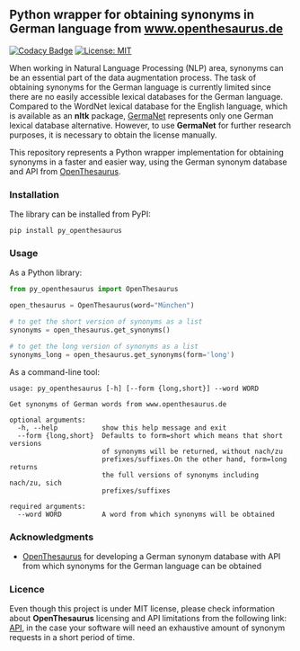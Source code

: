 ## Python wrapper for obtaining synonyms in German language from www.openthesaurus.de

[![Codacy Badge](https://api.codacy.com/project/badge/Grade/2a302faa81aa41ed8647d917c268f5cd)](https://www.codacy.com?utm_source=github.com&amp;utm_medium=referral&amp;utm_content=Aid91/py_openthesaurus&amp;utm_campaign=Badge_Grade)
[![License: MIT](https://img.shields.io/badge/License-MIT-green.svg)](https://opensource.org/licenses/MIT)

When working in Natural Language Processing (NLP) area, synonyms can be an essential part of the data augmentation process. The task of obtaining synonyms for the German language is currently limited since there are no easily accessible lexical databases for the German language. Compared to the WordNet
lexical database for the English language, which is available as an **nltk** package,  [GermaNet](http://www.sfs.uni-tuebingen.de/GermaNet/) represents only one German lexical database alternative. However, to use **GermaNet** for further research purposes, it is necessary to obtain the license manually. 

This repository represents a Python wrapper implementation for obtaining synonyms in a faster and easier way, using the German synonym database and API from [OpenThesaurus](www.openthesaurus.de).

### Installation

The library can be installed from PyPI:

```pip install py_openthesaurus```

### Usage

As a Python library:

```python
from py_openthesaurus import OpenThesaurus

open_thesaurus = OpenThesaurus(word="München")

# to get the short version of synonyms as a list
synonyms = open_thesaurus.get_synonyms()

# to get the long version of synonyms as a list
synonyms_long = open_thesaurus.get_synonyms(form='long')
```

As a command-line tool:

```console
usage: py_openthesaurus [-h] [--form {long,short}] --word WORD

Get synonyms of German words from www.openthesaurus.de

optional arguments:
  -h, --help           show this help message and exit
  --form {long,short}  Defaults to form=short which means that short versions
                       of synonyms will be returned, without nach/zu
                       prefixes/suffixes.On the other hand, form=long returns
                       the full versions of synonyms including nach/zu, sich
                       prefixes/suffixes

required arguments:
  --word WORD          A word from which synonyms will be obtained

```

### Acknowledgments

* [OpenThesaurus](www.openthesaurus.de) for developing a German synonym database with API from which synonyms for the German language can be obtained

### Licence

Even though this project is under MIT license, please check information about **OpenThesaurus** licensing and API limitations from the following link: [API](https://www.openthesaurus.de/about/api), in the case your software will need an exhaustive amount of synonym requests in a short period of time. 
